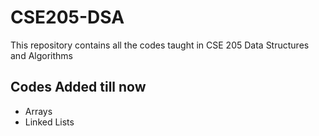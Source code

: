 # CSE205-DSA
This repository contains all the codes taught in CSE 205 Data Structures and Algorithms

## Codes Added till now
* Arrays 
* Linked Lists
